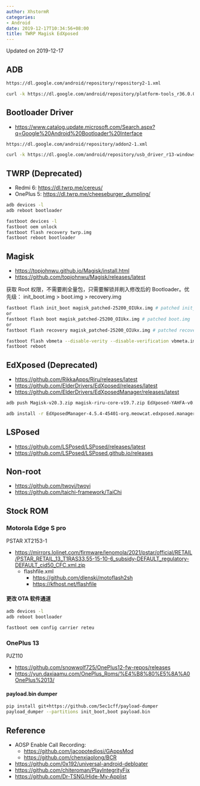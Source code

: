 ```yaml
---
author: XhstormR
categories:
- Android
date: 2019-12-17T10:34:56+08:00
title: TWRP Magisk EdXposed
---
```


<!--more-->

Updated on 2019-12-17

>

## ADB
```bash
https://dl.google.com/android/repository/repository2-1.xml

curl -k https://dl.google.com/android/repository/platform-tools_r36.0.0-win.zip | busybox unzip -
```

## Bootloader Driver
* https://www.catalog.update.microsoft.com/Search.aspx?q=Google%20Android%20Bootloader%20Interface

```bash
https://dl.google.com/android/repository/addon2-1.xml

curl -k https://dl.google.com/android/repository/usb_driver_r13-windows.zip | busybox unzip -
```

## TWRP (Deprecated)
* Redmi 6: https://dl.twrp.me/cereus/
* OnePlus 5: https://dl.twrp.me/cheeseburger_dumpling/

```bash
adb devices -l
adb reboot bootloader

fastboot devices -l
fastboot oem unlock
fastboot flash recovery twrp.img
fastboot reboot bootloader
```

## Magisk
* https://topjohnwu.github.io/Magisk/install.html
* https://github.com/topjohnwu/Magisk/releases/latest

获取 Root 权限，不需要刷全量包，只需要解锁并刷入修改后的 Bootloader。优先级： init_boot.img > boot.img > recovery.img

```bash
fastboot flash init_boot magisk_patched-25200_OIUkx.img # patched init_boot.img
or
fastboot flash boot magisk_patched-25200_OIUkx.img # patched boot.img
or
fastboot flash recovery magisk_patched-25200_OIUkx.img # patched recovery.img

fastboot flash vbmeta --disable-verity --disable-verification vbmeta.img
fastboot reboot
```

## EdXposed (Deprecated)
* https://github.com/RikkaApps/Riru/releases/latest
* https://github.com/ElderDrivers/EdXposed/releases/latest
* https://github.com/ElderDrivers/EdXposedManager/releases/latest

```bash
adb push Magisk-v20.3.zip magisk-riru-core-v19.7.zip EdXposed-YAHFA-v0.4.6.1.4510.zip /sdcard/Download/

adb install -r EdXposedManager-4.5.4-45401-org.meowcat.edxposed.manager-release.apk
```

## LSPosed
* https://github.com/LSPosed/LSPosed/releases/latest
* https://github.com/LSPosed/LSPosed.github.io/releases

## Non-root
* https://github.com/twoyi/twoyi
* https://github.com/taichi-framework/TaiChi


## Stock ROM

### Motorola Edge S pro
PSTAR XT2153-1

* https://mirrors.lolinet.com/firmware/lenomola/2021/pstar/official/RETAIL/PSTAR_RETAIL_13_T1RAS33.55-15-10-6_subsidy-DEFAULT_regulatory-DEFAULT_cid50_CFC.xml.zip
    * flashfile.xml
        * https://github.com/dlenski/motoflash2sh
        * https://kfhost.net/flashfile

#### 更改 OTA 软件通道

```bash
adb devices -l
adb reboot bootloader

fastboot oem config carrier reteu
```

### OnePlus 13
PJZ110

* https://github.com/snowwolf725/OnePlus12-fw-repos/releases
* https://yun.daxiaamu.com/OnePlus_Roms/%E4%B8%80%E5%8A%A0OnePlus%2013/

#### payload.bin dumper

```bash
pip install git+https://github.com/5ec1cff/payload-dumper
payload_dumper --partitions init_boot,boot payload.bin
```

## Reference
* AOSP Enable Call Recording:
    * https://github.com/jacopotediosi/GAppsMod
    * https://github.com/chenxiaolong/BCR
* https://github.com/0x192/universal-android-debloater
* https://github.com/chiteroman/PlayIntegrityFix
* https://github.com/Dr-TSNG/Hide-My-Applist
